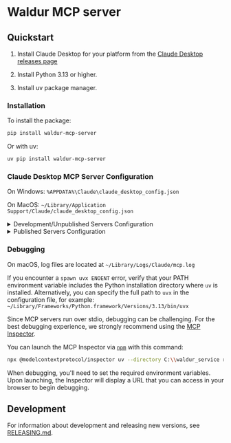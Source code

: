 # Waldur MCP server

## Quickstart

1. Install Claude Desktop for your platform from the [Claude Desktop releases page](https://claude.ai/download)

2. Install Python 3.13 or higher.

3. Install uv package manager.

### Installation

To install the package:

```bash
pip install waldur-mcp-server
```

Or with uv:

```bash
uv pip install waldur-mcp-server
```

### Claude Desktop MCP Server Configuration

On Windows: `%APPDATA%\Claude\claude_desktop_config.json`

On MacOS: `~/Library/Application Support/Claude/claude_desktop_config.json`

<details>
  <summary>Development/Unpublished Servers Configuration</summary>

```json
{
  "mcpServers": {
    "waldur-mcp-server": {
      "command": "uv",
      "args": [
        "--directory",
        "C:\\waldur_service",
        "run",
        "waldur-mcp-server"
      ],
      "env": {
        "WALDUR_API_URL": "https://your-waldur-instance",
        "WALDUR_TOKEN": "your-token"
      }
    }
  }
}
```

</details>

<details>
  <summary>Published Servers Configuration</summary>

```json
{
  "mcpServers": {
    "waldur-mcp-server": {
      "command": "uvx",
      "args": [
        "waldur-mcp-server"
      ],
      "env": {
        "WALDUR_API_URL": "https://your-waldur-instance",
        "WALDUR_TOKEN": "your-token"
      }
    }
  }
}
```

</details>

### Debugging

On macOS, log files are located at `~/Library/Logs/Claude/mcp.log`

If you encounter a `spawn uvx ENOENT` error, verify that your PATH environment variable includes the Python installation directory where `uv` is installed. Alternatively, you can specify the full path to `uvx` in the configuration file, for example:
`~/Library/Frameworks/Python.framework/Versions/3.13/bin/uvx`

Since MCP servers run over stdio, debugging can be challenging. For the best debugging
experience, we strongly recommend using the [MCP Inspector](https://github.com/modelcontextprotocol/inspector).

You can launch the MCP Inspector via [`npm`](https://docs.npmjs.com/downloading-and-installing-node-js-and-npm) with this command:

```bash
npx @modelcontextprotocol/inspector uv --directory C:\\waldur_service run waldur-mcp-server
```

When debugging, you'll need to set the required environment variables. Upon launching, the Inspector will display a URL that you can access in your browser to begin debugging.

## Development

For information about development and releasing new versions, see [RELEASING.md](RELEASING.md).
